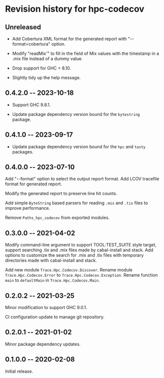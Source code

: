 # Revision history for hpc-codecov

## Unreleased

- Add Cobertura XML format for the generated report with
  "--format=cobertura" option.

- Modify "readMix'" to fill in the field of Mix values with the
  timestamp in a .mix file instead of a dummy value.

- Drop support for GHC < 8.10.

- Slightly tidy up the help message.

## 0.4.2.0 -- 2023-10-18

- Support GHC 9.8.1.

- Update package dependency version bound for the ``bytestring``
  package.

## 0.4.1.0 -- 2023-09-17

- Update package dependency version bound for the ``hpc`` and
  ``tasty`` packages.

## 0.4.0.0 -- 2023-07-10

Add "--format" option to select the output report format. Add LCOV
tracefile format for generated report.

Modify the generated report to preserve line hit counts.

Add simple ``ByteString`` based parsers for reading ``.mix`` and
``.tix`` files to improve performance.

Remove ``Paths_hpc_codecov`` from exported modules.

## 0.3.0.0 -- 2021-04-02

Modify command-line argument to support TOOL:TEST_SUITE style target,
support searching .tix and .mix files made by cabal-install and
stack. Add options to customize the search for .mix and .tix files
with temporary directories made with cabal-install and stack.

Add new module ``Trace.Hpc.Codecov.Discover``. Rename module
``Trace.Hpc.Codecov.Error`` to ``Trace.Hpc.Codecov.Exception``.
Rename function ``main`` to ``defaultMain`` in
``Trace.Hpc.Codecov.Main``.

## 0.2.0.2 -- 2021-03-25

Minor modification to support GHC 9.0.1.

CI configuration update to manage git repository.

## 0.2.0.1 -- 2021-01-02

Minor package dependency updates.

## 0.1.0.0 -- 2020-02-08

Initial release.
